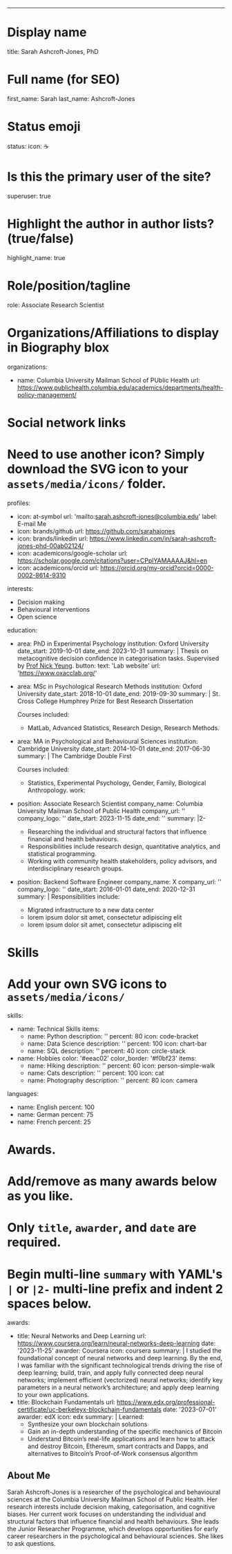 ---
# Display name
title: Sarah Ashcroft-Jones, PhD

# Full name (for SEO)
first_name: Sarah
last_name: Ashcroft-Jones

# Status emoji
status:
  icon: ☕️

# Is this the primary user of the site?
superuser: true

# Highlight the author in author lists? (true/false)
highlight_name: true

# Role/position/tagline
role: Associate Research Scientist

# Organizations/Affiliations to display in Biography blox
organizations:
  - name: Columbia University Mailman School of PUblic Health 
    url: https://www.publichealth.columbia.edu/academics/departments/health-policy-management/


# Social network links
# Need to use another icon? Simply download the SVG icon to your `assets/media/icons/` folder.
profiles:
  - icon: at-symbol
    url: 'mailto:sarah.ashcroft-jones@columbia.edu'
    label: E-mail Me
  - icon: brands/github
    url: https://github.com/sarahajones
  - icon: brands/linkedin
    url: https://www.linkedin.com/in/sarah-ashcroft-jones-phd-00ab02124/
  - icon: academicons/google-scholar
    url: https://scholar.google.com/citations?user=CPplYAMAAAAJ&hl=en
  - icon: academicons/orcid
    url: https://orcid.org/my-orcid?orcid=0000-0002-8614-9310

interests:
  - Decision making
  - Behavioural interventions
  - Open science

education:
  - area: PhD in Experimental Psychology
    institution: Oxford University
    date_start: 2019-10-01
    date_end: 2023-10-31
    summary: |
      Thesis on metacognitive decision confidence in categorisation tasks. Supervised by [Prof Nick Yeung](https://www.oxacclab.org/). 
    button:
      text: 'Lab website'
      url: 'https://www.oxacclab.org/'
  - area: MSc in Psychological Research Methods
    institution: Oxford University
    date_start: 2018-10-01
    date_end: 2019-09-30
    summary: |
      St. Cross College
      Humphrey Prize for Best Research Dissertation

      Courses included:
      - MatLab, Advanced Statistics, Research Design, Research Methods. 
  - area: MA in Psychological and Behavioural Sciences
    institution: Cambridge University 
    date_start: 2014-10-01
    date_end: 2017-06-30
    summary: |
      The Cambridge Double First
      
      Courses included:
      - Statistics, Experimental Psychology, Gender, Family, Biological Anthropology.
work:
  - position: Associate Research Scientist
    company_name: Columbia University Mailman School of Public Health
    company_url: ''
    company_logo: ''
    date_start: 2023-11-15
    date_end: ''
    summary: |2-
      - Researching the individual and structural factors that influence financial and health behaviours.
      - Responsibilities include research design, quantitative analytics, and statistical programming.
      - Working with community health stakeholders, policy advisors, and interdisciplinary research groups.
  - position: Backend Software Engineer
    company_name: X
    company_url: ''
    company_logo: ''
    date_start: 2016-01-01
    date_end: 2020-12-31
    summary: |
      Responsibilities include:
      - Migrated infrastructure to a new data center
      - lorem ipsum dolor sit amet, consectetur adipiscing elit
      - lorem ipsum dolor sit amet, consectetur adipiscing elit

# Skills
# Add your own SVG icons to `assets/media/icons/`
skills:
  - name: Technical Skills
    items:
      - name: Python
        description: ''
        percent: 80
        icon: code-bracket
      - name: Data Science
        description: ''
        percent: 100
        icon: chart-bar
      - name: SQL
        description: ''
        percent: 40
        icon: circle-stack
  - name: Hobbies
    color: '#eeac02'
    color_border: '#f0bf23'
    items:
      - name: Hiking
        description: ''
        percent: 60
        icon: person-simple-walk
      - name: Cats
        description: ''
        percent: 100
        icon: cat
      - name: Photography
        description: ''
        percent: 80
        icon: camera

languages:
  - name: English
    percent: 100
  - name: German
    percent: 75
  - name: French
    percent: 25

# Awards.
#   Add/remove as many awards below as you like.
#   Only `title`, `awarder`, and `date` are required.
#   Begin multi-line `summary` with YAML's `|` or `|2-` multi-line prefix and indent 2 spaces below.
awards:
  - title: Neural Networks and Deep Learning
    url: https://www.coursera.org/learn/neural-networks-deep-learning
    date: '2023-11-25'
    awarder: Coursera
    icon: coursera
    summary: |
      I studied the foundational concept of neural networks and deep learning. By the end, I was familiar with the significant technological trends driving the rise of deep learning; build, train, and apply fully connected deep neural networks; implement efficient (vectorized) neural networks; identify key parameters in a neural network’s architecture; and apply deep learning to your own applications.
  - title: Blockchain Fundamentals
    url: https://www.edx.org/professional-certificate/uc-berkeleyx-blockchain-fundamentals
    date: '2023-07-01'
    awarder: edX
    icon: edx
    summary: |
      Learned:
      - Synthesize your own blockchain solutions
      - Gain an in-depth understanding of the specific mechanics of Bitcoin
      - Understand Bitcoin’s real-life applications and learn how to attack and destroy Bitcoin, Ethereum, smart contracts and Dapps, and alternatives to Bitcoin’s Proof-of-Work consensus algorithm

## About Me

Sarah Ashcroft-Jones is a researcher of the psychological and behavioural sciences at the Columbia University Mailman School of Public Health. Her research interests include decision making, categorisation, and cognitive biases. Her current work focuses on understanding the individual and structural factors that influence financial and health behaviours. She leads the Junior Researcher Programme, which develops opportunities for early career researchers in the psychological and behavioural sciences. She likes to ask questions.    
